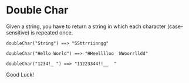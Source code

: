 # Double Char

Given a string, you have to return a string in which each character (case-sensitive) is repeated once.
```
doubleChar("String") ==> "SSttrriinngg"

doubleChar("Hello World") ==> "HHeelllloo  WWoorrlldd"

doubleChar("1234!_ ") ==> "11223344!!__  "
```
Good Luck!
